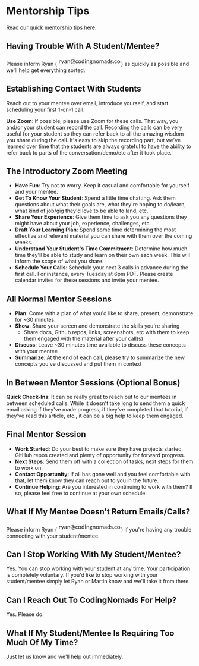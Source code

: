 # Mentorship Tips

[Read our quick mentorship tips here](14_tips.md).

## Having Trouble With A Student/Mentee?

Please inform Ryan (![ryan's email address](images/email_ryan.png)) as quickly as possible and we'll help get everything sorted.

## Establishing Contact With Students

Reach out to your mentee over email, introduce yourself, and start scheduling your first 1-on-1 call.

**Use Zoom**: If possible, please use Zoom for these calls. That way, you and/or your student can record the call. Recording the calls can be very useful for your student so they can refer back
to all the amazing wisdom you share during the call. It's easy to skip the recording part,
but we've learned over time that the students are always grateful to have the ability to refer
back to parts of the conversation/demo/etc after it took place.

## The Introductory Zoom Meeting

- **Have Fun**: Try not to worry. Keep it casual and comfortable for yourself and your mentee.
- **Get To Know Your Student**: Spend a little time chatting. Ask them questions about what their goals are, what they're hoping to do/learn, what kind of job/gig they'd love to be able to land, etc.
- **Share Your Experience**: Give them time to ask you any questions they might have about your job, experience, challenges, etc.
- **Draft Your Learning Plan**: Spend some time determining the most effective and relevant material you can share with them over the coming weeks.
- **Understand Your Student's Time Commitment**: Determine how much time they'll be able to study and learn on their own each week. This will inform the scope of what you share.
- **Schedule Your Calls**: Schedule your next 3 calls in advance during the first call. For instance, every Tuesday at 6pm PDT. Please create calendar invites for these sessions and invite your mentee.

## All Normal Mentor Sessions

- **Plan**: Come with a plan of what you'd like to share, present, demonstrate for ~30 minutes.
- **Show**: Share your screen and demonstrate the skills you're sharing
  - Share docs, Github repos, links, screenshots, etc with them to keep them engaged with the material after your call(s)
- **Discuss**: Leave ~30 minutes time available to discuss these concepts with your mentee
- **Summarize**: At the end of each call, please try to summarize the new concepts you've discussed and put them in context

## In Between Mentor Sessions (Optional Bonus)

**Quick Check-Ins**: It can be really great to reach out to our mentees in between scheduled calls. While it doesn't take long to send them a quick email asking if they've made progress, if they've completed that tutorial, if they've read this article, etc., it can be a big help to keep them engaged.

## Final Mentor Session

- **Work Started**: Do your best to make sure they have projects started, GitHub repos created and plenty of opportunity for forward progress.
- **Next Steps**: Send them off with a collection of tasks, next steps for them to work on.
- **Contact Opportunity**: If all has gone well and you feel comfortable with that, let them know they can reach out to you in the future.
- **Continue Helping**: Are you interested in continuing to work with them? If so, please feel free to continue at your own schedule.

## What If My Mentee Doesn't Return Emails/Calls?

Please inform Ryan (![ryan's email address](images/email_ryan.png)) if you're having any trouble connecting with your student/mentee.

## Can I Stop Working With My Student/Mentee?

Yes. You can stop working with your student at any time. Your participation is completely voluntary. If you'd like to stop working with your student/mentee simply let Ryan or Martin know and we'll take it from there.

## Can I Reach Out To CodingNomads For Help?

Yes. Please do.

## What If My Student/Mentee Is Requiring Too Much Of My Time?

Just let us know and we'll help out immediately.
